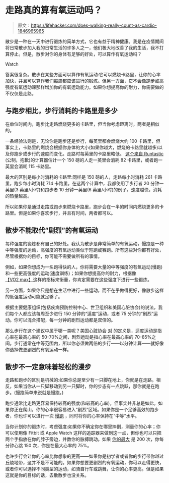 # 走路真的算有氧运动吗？

> 原文：<https://lifehacker.com/does-walking-really-count-as-cardio-1846965965>

散步是一种在一天中进行锻炼的简单方式，它也有益于精神健康。我是在疫情期间将日常散步加入我的日常生活的许多人之一，他们极大地改善了我的生活，我不打算停止。但是，散步对你的身体有足够的好处，可以算作有氧运动吗？

Watch

答案很复杂。散步在某些方面可以算作有氧运动:它可以燃烧卡路里，让你的心率加快，并且可以算作我们每周都应该进行的锻炼。但另一方面，它不会像跑步或高强度有氧运动课那样增加你的有氧运动能力。如果你想提高你的耐力，你需要做的不仅仅是走路。

## 与跑步相比，步行消耗的卡路里是多少

在单位时间内，跑步比走路燃烧更多的卡路里，但当你考虑距离时，两者是相似的。

一条经验法则是，无论你是跑步还是步行，每英里都会燃烧大约 100 卡路里，但事实上，卡路里的燃烧会根据你身体的大小(如果你越大，燃烧的卡路里就越多)以及你跑步或步行的速度而变化。走路时每英里的卡路里略低。 [这个来自 Runtastic](https://www.runtastic.com/blog/en/calories-burned-walking-vs-running/) (公制，抱歉)的计算器估计一个 150 磅的人走一英里会消耗 82 卡路里，或者跑一英里会消耗 115 卡路里。

最大的区别是每小时消耗的卡路里:同样是 150 磅的人，走路每小时消耗 261 卡路里，跑步每小时消耗 714 卡路里。在这两个计算中，我都使用了步行者 20 分钟一英里(3 英里/小时)和跑步者 10 分钟一英里(6 英里/小时)的例子。速度越快，消耗的热量越高。

所以如果你是通过走路或跑步来燃烧卡路里，跑步会在一半的时间内燃烧更多的卡路里。但是如果你喜欢步行，并且有时间，两者都可以。

## 散步不能取代“剧烈”的有氧运动

每种强度的锻炼都有自己的好处。我认为散步是非常简单的有氧运动，慢跑是一种中等强度的运动，高强度的有氧运动类似于短跑或赛跑。所有这些对你都有好处，尽管根据你的目标，你可能不需要做所有的事情。

例如，如果你想成为一名跑得快的人，你将需要大量的中等强度的有氧运动(慢跑)和一些更高强度的运动(速度训练)；如果你想提高你的耐力，根据像[【VO2 max】](https://vitals.lifehacker.com/what-is-vo2max-1845077747)这样的指标来衡量，你肯定需要在这些强度下进行一些锻炼。

另一方面，如果你只是想在生活中进行一些运动，而不在乎做得更好，像散步这样的低强度运动可能就足够了。

根据主要健康组织(包括疾病预防控制中心、世卫组织和美国心脏协会)的说法，我们每个人都应该每周至少进行 150 分钟的“适度”运动，或者 75 分钟的“剧烈”运动。你可以混合搭配，每一分钟的剧烈运动都是双倍的。

那么步行在这个建议中属于哪一类呢？美国心脏协会 [对](https://www.heart.org/en/healthy-living/fitness/fitness-basics/target-heart-rates) 的定义是，适度运动是指心率在最高心率的 50-70%之间，剧烈运动是指心率在最高心率的 70-85%之间。步行通常在中等范围内，所以你必须做两倍的步行——以分钟计算——就好像你选择做更剧烈的有氧运动一样。

## 散步不一定意味着轻松的漫步

走路和跑步的区别是机械的:如果你总是至少有一只脚在地上，你就是在走路。相反，如果当你从一只脚移动到另一只脚时，你的步态有一点跳跃，那你就是在跑步。(慢跑简单来说就是慢跑。)

跑步通常比走路更容易保持较高的强度(和较高的心率)，但事实并非总是如此。如果你正在爬山，你的心率很容易进入“剧烈”区域。如果你是一个足够高效的跑步者，你也许可以进行一次 [慢跑](https://vitals.lifehacker.com/you-need-to-run-slower-1844984642) ，同时将你的心率保持在“中等”水平。

当你计划你的锻炼时，考虑强度:如果你不确定你在哪里摔倒，测量你的心率；你可以使用像 Fitbit 或 Apple Watch 这样的追踪器来做到这一点，但你也可以只把两个手指放在你的脖子旁边，并数你的脉搏跳动。如果 [你的最大](https://vitals.lifehacker.com/how-to-calculate-your-max-heart-rate-youre-probably-d-1683716934) 是 200 次，你每分钟心跳 150 次，你是在最大心率的 75%。

也许步行会让你的心率比你想象的更高——如果你是初学者或者你的步行带你越过丘陵地带，这并不是不可能的。如果你想要更剧烈的有氧运动，你可以走得更快，或者你可以选择不同类型的运动，如骑自行车或跳舞，让你的心率更高。但是如果这就是你的目标的话，去散散步也没关系。